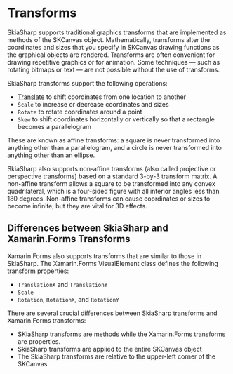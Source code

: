 # Transforms

SkiaSharp supports traditional graphics transforms that are implemented as methods of the SKCanvas object. Mathematically, transforms alter the coordinates and sizes that you specify in SKCanvas drawing functions as the graphical objects are rendered. Transforms are often convenient for drawing repetitive graphics or for animation. Some techniques — such as rotating bitmaps or text — are not possible without the use of transforms.

SkiaSharp transforms support the following operations:

- [Translate](Translate.md) to shift coordinates from one location to another
- `Scale` to increase or decrease coordinates and sizes
- `Rotate` to rotate coordinates around a point
- `Skew` to shift coordinates horizontally or vertically so that a rectangle becomes a parallelogram

These are known as affine transforms: a square is never transformed into anything other than a parallelogram, and a circle is never transformed into anything other than an ellipse.

SkiaSharp also supports non-affine transforms (also called projective or perspective transforms) based on a standard 3-by-3 transform matrix. A non-affine transform allows a square to be transformed into any convex quadrilateral, which is a four-sided figure with all interior angles less than 180 degrees. Non-affine transforms can cause coordinates or sizes to become infinite, but they are vital for 3D effects.

## Differences between SkiaSharp and Xamarin.Forms Transforms

Xamarin.Forms also supports transforms that are similar to those in SkiaSharp. The Xamarin.Forms VisualElement class defines the following transform properties:

- `TranslationX` and `TranslationY`
- `Scale`
- `Rotation`, `RotationX`, and `RotationY`

There are several crucial differences between SkiaSharp transforms and Xamarin.Forms transforms:

- SKiaSharp transforms are methods while the Xamarin.Forms transforms are properties.
- SkiaSharp transforms are applied to the entire SKCanvas object
- The SkiaSharp transforms are relative to the upper-left corner of the SKCanvas